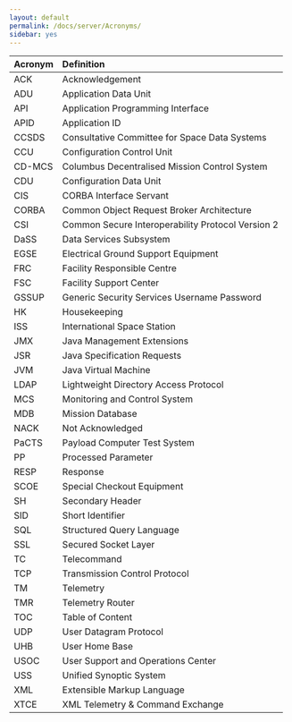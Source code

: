 ```yaml
---
layout: default
permalink: /docs/server/Acronyms/
sidebar: yes
---
```




|Acronym|Definition|
|:---|:---|
|ACK|Acknowledgement|
|ADU|Application Data Unit|
|API|Application Programming Interface|
|APID|Application ID|
|CCSDS|Consultative Committee for Space Data Systems|
|CCU|Configuration Control Unit|
|CD-MCS|Columbus Decentralised Mission Control System|
|CDU|Configuration Data Unit|
|CIS|CORBA Interface Servant|
|CORBA|Common Object Request Broker Architecture|
|CSI|Common Secure Interoperability Protocol Version 2|
|DaSS|Data Services Subsystem|
|EGSE|Electrical Ground Support Equipment|
|FRC|Facility Responsible Centre|
|FSC|Facility Support Center|
|GSSUP|Generic Security Services Username Password|
|HK|Housekeeping|
|ISS|International Space Station|
|JMX|Java Management Extensions|
|JSR|Java Specification Requests|
|JVM|Java Virtual Machine|
|LDAP|Lightweight Directory Access Protocol|
|MCS|Monitoring and Control System|
|MDB|Mission Database|
|NACK|Not Acknowledged|
|PaCTS|Payload Computer Test System|
|PP|Processed Parameter|
|RESP|Response|
|SCOE|Special Checkout Equipment|
|SH|Secondary Header|
|SID|Short Identifier|
|SQL|Structured Query Language|
|SSL|Secured Socket Layer|
|TC|Telecommand|
|TCP|Transmission Control Protocol|
|TM|Telemetry|
|TMR|Telemetry Router|
|TOC|Table of Content|
|UDP|User Datagram Protocol|
|UHB|User Home Base|
|USOC|User Support and Operations Center|
|USS|Unified Synoptic System|
|XML|Extensible Markup Language|
|XTCE|XML Telemetry & Command Exchange|
